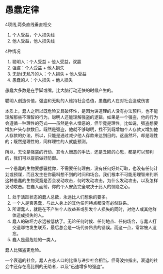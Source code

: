 # 愚蠢定律

4项线,两条直线垂直相交

1. 个人受益，个人损失线
2. 他人受益，他人损失线

4种情况

1. 聪明人：个人受益 + 他人受益，双赢
2. 强盗：个人受益 + 他人损失
3. 无助(无私?)的人：个人损失 + 他人受益
4. 愚蠢的人：个人损失 + 他人损失

愚蠢大多数是在手脚或嘴，比大脑行动还快的时候产生的。

聪明人创造价值，强盗和无助的人维持社会总值，愚蠢的人在对社会造成伤害

本质上，蠢人之所以既危险又具破坏性，是因为讲道理的人没有办法预料，也不能理解那些不理智的行为。聪明人还能理解强盗的逻辑。如果是一个强盗，他的行为会遵循一种理性的范式——虽然是令人憎恶的，但毕竟是理性。比如说，强盗想要增加户头存款数目。既然是强盗，他就不够聪明，找不到既增加个人存款又增加他人存款的办法，所以，只能是通过减少他人存款来达到目的。这虽然坏，却是理性的；既然是理性的，同样理性的人就能预测。

所以，无论是强盗的行动、其令人憎恶的手法，还是丑陋的心思，都是可以预判的，我们可以提前做好防御。

一个愚蠢的生物要想骚扰你，不需要任何理由，没有任何好处可取，也没有任何计划或预谋，而且发生在你最料想不到的时间和场合。我们根本不可能用理智来判断这种愚蠢的生物究竟是否会发动攻击，何时发动攻击，为什么发动攻击，以及怎样发动攻击。在蠢人面前，你的个人安危完全取决于此人的恻隐之心。

1. 处于活跃状态的蠢人总数，永远比人们想象的要多。
2. 一个人是否愚蠢，与此人身上的其他任何特点都没有必然联系。
3. 所谓蠢人，就是在不产生个人收益甚或引发个人损失的同时，对他人或其他群体造成损失的人。
4. 蠢人的破坏力永远被低估了。无论任何时候、任何地点、任何场合，与蠢人打交道哪怕发生联系，最后总会是一场代价昂贵的错误。而这一点，常常被人遗忘。
5. 蠢人是最危险的一类人。

蠢人比强盗更危险。

一个衰退的社会，蠢人占总人口的比重与进步社会相当。但奇波拉指出，衰退的社会中还存在高比例的无助者，以及“迅速增多的强盗”。
